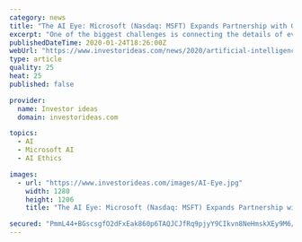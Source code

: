 ```yaml
---
category: news
title: "The AI Eye: Microsoft (Nasdaq: MSFT) Expands Partnership with Genesys, IBM (NYSE: IBM) Launches Policy Lab with AI Policy Imperatives"
excerpt: "One of the biggest challenges is connecting the details of every interaction across all channels to ensure each customer has a seamless experience. By leveraging Microsoft's Azure cloud and AI technologies, Genesys is helping enterprises create a seamless customer journey with Microsoft's trusted, secure and scalable platform.\" Designate a lead ..."
publishedDateTime: 2020-01-24T18:26:00Z
webUrl: "https://www.investorideas.com/news/2020/artificial-intelligence/01241AIEye-MSFT-IBM.asp"
type: article
quality: 25
heat: 25
published: false

provider:
  name: Investor ideas
  domain: investorideas.com

topics:
  - AI
  - Microsoft AI
  - AI Ethics

images:
  - url: "https://www.investorideas.com/images/AI-Eye.jpg"
    width: 1280
    height: 1206
    title: "The AI Eye: Microsoft (Nasdaq: MSFT) Expands Partnership with Genesys, IBM (NYSE: IBM) Launches Policy Lab with AI Policy Imperatives"

secured: "PmmL44+BGscsgfO2dFxEak860p6TAQJCJfRq9pjyY9CIkvn8NeHmskXEy9M6/ooVkIB8Jh2EwxhdkC3TiTD6C5gOfYGoWS1Sw1be1HHj2QsC/+3lOdfe6HM5A3o26kWHP0YUHnOu4yN3xJVzO5EkCS44RAs0ojvmcQmsXwdEAA8x4eJXI1KXjtxyBOLbVu0P4+wlLgGrO6SKcijY2UMbCOtxRWknB7MrRZVqagALIHbWYPT1M2SS6Pur2WaJowIn3AhcWQwwlIwZxty8GVdz1SGbweKIhSK/xWIxk+eX097vSJwdrc5o4NhwPaXOJUtL;AuTfjxf9Kfp4B2x1oni/VA=="
---
```


